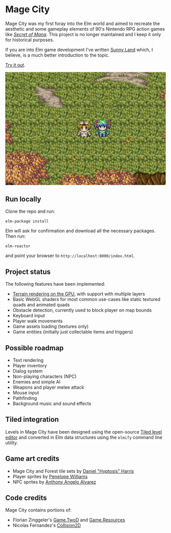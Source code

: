 # Mage City

Mage City was my first foray into the Elm world and aimed to recreate the aesthetic and some gameplay elements of 90's Nintendo RPG action games like [_Secret of Mana_][1]. This project is no longer maintained and I keep it only for historical purposes. 

If you are into Elm game development I've written [Sunny Land][sl] which, I believe, is a much better introduction to the topic.

[Try it out][home].

![Mage City screenshot](./screenshot.png)

## Run locally

Clone the repo and run:

    elm-package install

Elm will ask for confirmation and download all the necessary packages. Then run:

    elm-reactor

and point your browser to `http://localhost:8000/index.html`.  

## Project status

The following features have been implemented:

* [Terrain rendering on the GPU][3], with support with multiple layers
* Basic WebGL shaders for most common use-cases like static textured quads and animated quads
* Obstacle detection, currently used to block player on map bounds
* Keyboard input
* Player walk movements
* Game assets loading (textures only)
* Game entities (initially just collectable items and triggers)

## Possible roadmap

* Text rendering
* Player inventory
* Dialog system
* Non-playing characters (NPC)
* Enemies and simple AI
* Weapons and player melee attack
* Mouse input
* Pathfinding
* Background music and sound effects

## Tiled integration

Levels in Mage City have been designed using the open-source [Tiled level editor][2] and converted in Elm data structures using the `elmify` command line utility.

## Game art credits

* Mage City and Forest tile sets by [Daniel "Hyptosis" Harris][4]
* Player sprites by [Penelope Williams][5]
* NPC sprites by [Anthony Angelo Alvarez][9]

## Code credits

Mage City contains portions of:

* Florian Zinggeler's [Game.TwoD][6] and [Game.Resources][8]
* Nicolas Fernandez's [Collision2D][7]

[1]: https://en.wikipedia.org/wiki/Secret_of_Mana
[2]: http://www.mapeditor.org
[3]: http://blog.tojicode.com/2012/07/sprite-tile-maps-on-gpu.html
[4]: http://hyptosis.deviantart.com
[5]: http://italy-pastalove.deviantart.com
[6]: http://package.elm-lang.org/packages/Zinggi/elm-2d-game/latest/
[7]: http://package.elm-lang.org/packages/burabure/elm-collision/latest
[8]: http://package.elm-lang.org/packages/Zinggi/elm-game-resources/latest
[9]: http://elysianangel8.deviantart.com
[home]: http://lab.passiomatic.com/mage-city/
[sl]: https://github.com/passiomatic/sunny-land

